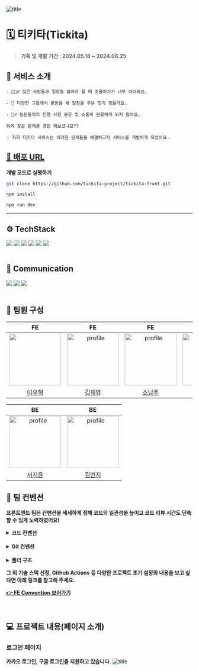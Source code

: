 ![title](https://sprint-fe-project.s3.ap-northeast-2.amazonaws.com/taskify/profile_image/4-19_2992_1719195407123.png)

# 🗓️ 티키타(Tickita)

> **기획 및 개발 기간 : 2024.05.18 ~ 2024.06.25**

## 🔎 서비스 소개

```
- 🤦🏻‍♂️ 많은 사람들과 일정을 잡야야 할 때 조율하기가 너무 어려워요.

- 💼 다양한 그룹에서 활동을 해 일정을 구분 짓기 힘들어요.

- 🤷‍♂️ 팀원들끼리 진행 사항 공유 및 소통이 원활하게 되지 않아요.

위와 같은 문제를 경험 해보셨나요??

💡 저희 티키타 서비스는 이러한 문제들을 해결하고자 서비스를 개발하게 되었어요.
```

## [🚀 배포 URL](https://tickita.net)

**개발 모드로 실행하기**

```bash
git clone https://github.com/tickita-project/tickita-front.git

npm install

npm run dev
```

---

## ⚙️ TechStack

<div align="left">
<img src="https://img.shields.io/badge/React-61DAFB?style=for-the-badge&logo=react&logoColor=white">
<img src="https://img.shields.io/badge/Next.js-000000?style=for-the-badge&logo=next.js&logoColor=white">
<img src="https://img.shields.io/badge/TypeScript-3178c6?style=for-the-badge&logo=typescript&logoColor=white">
<img src="https://img.shields.io/badge/Sass-CC6699?style=for-the-badge&logo=sass&logoColor=white">
<img src="https://img.shields.io/badge/Axios-5a29e4?style=for-the-badge&logo=axios&logoColor=white">
<img src="https://img.shields.io/badge/TanStack Query-FF4154?style=for-the-badge&logo=react-query&logoColor=white">

<br/>
<br/>

## 🍃 Communication

<img src="https://img.shields.io/badge/Discord-5865f2?style=for-the-badge&logo=discord&logoColor=black">
<img src="https://img.shields.io/badge/Figma-f24e1e?style=for-the-badge&logo=figma&logoColor=black">
<img src="https://img.shields.io/badge/github-181717?style=for-the-badge&logo=github&logoColor=white">
</div>

<br>

## 👏 팀원 구성

|                                                                                    FE                                                                                    |                                                                                                FE                                                                                                |                                                                                           FE                                                                                           |                                                                                          FE                                                                                          |
| :----------------------------------------------------------------------------------------------------------------------------------------------------------------------: | :----------------------------------------------------------------------------------------------------------------------------------------------------------------------------------------------: | :------------------------------------------------------------------------------------------------------------------------------------------------------------------------------------: | :----------------------------------------------------------------------------------------------------------------------------------------------------------------------------------: |
| <a href="https://github.com/wo-o29"><img src="https://avatars.githubusercontent.com/u/154664697?v=4,wo-o29,우혁,https://github.com/wo-o29" width="140" height="140"></a> | <a href="https://github.com/jae6269"><img src="https://avatars.githubusercontent.com/u/79738890?v=4,jae6269,Jaeyoung Kim,https://github.com/jae6269" alt="profile" width="140" height="140"></a> | <a href="https://github.com/NJ97S"><img src="https://avatars.githubusercontent.com/u/79499733?v=4,NJ97S,Namju So,https://github.com/NJ97S" alt="profile" width="140" height="140"></a> | <a href="https://github.com/tead7"><img src="https://avatars.githubusercontent.com/u/94046941?v=4,tead7,이진호,https://github.com/tead7" alt="profile" width="140" height="140"></a> |
|                                                                   [이우혁](https://github.com/wo-o29)                                                                    |                                                                               [김재영](https://github.com/jae6269)                                                                               |                                                                           [소남주](https://github.com/NJ97S)                                                                           |                                                                          [이진호](https://github.com/tead7)                                                                          |

|                                                                                       BE                                                                                        |                                                                                          BE                                                                                          |
| :-----------------------------------------------------------------------------------------------------------------------------------------------------------------------------: | :----------------------------------------------------------------------------------------------------------------------------------------------------------------------------------: |
| <a href="https://github.com/zy23n"><img src="https://avatars.githubusercontent.com/u/170168132?v=4,zy23n,,https://github.com/zy23n" alt="profile" width="140" height="140"></a> | <a href="https://github.com/lby9906"><img src="https://avatars.githubusercontent.com/u/84373979?v=4,lby9906,,https://github.com/lby9906" alt="profile" width="140" height="140"></a> |
|                                                                       [서지윤](https://github.com/zy23n)                                                                        |                                                                         [김민지](https://github.com/lby9906)                                                                         |

## 📝 팀 컨벤션

**프론트엔드 팀은 컨벤션을 세세하게 정해 코드의 일관성을 높이고 코드 리뷰 시간도 단축할 수 있게 노력하였어요!**

<details>
    <summary> <strong>코드 컨벤션</strong> </summary>
  <br/>
  
  **변수**
  - 기본적으로  camelCase 사용 / 상수는 대문자 SNAKE_CASE 사용
  - boolean 타입의 경우, 앞에 `is`, `has`, `should` 중 하나 붙이기
  - 축약형 사용하지 않기 → `button` O / `btn` X
  
  **함수**
  - 기본적으로 camelCase 사용 / 컴포넌트의 경우 PascalCase 사용
  - 일반 함수는 화살표 함수 사용, 컴포넌트는 function 사용
  - 함수 이름은 명령문 형태로 작성
  - 이벤트를 다룰 경우에는 `handle` + `요소` + `event` 형태로 작성 (ex. `handleCloseButtonClick`)
  - `export default` 함수 앞에 작성
  
  **파일**
  - 컴포넌트는 PascalCase 사용 / 일반 파일은 camelCase 사용
  - 컴포넌트 폴더 안에 `index.tsx` O / `button.tsx` X → Import 중복 제거
  - 스타일 파일명도 PascalCase 사용
  - 이미지 하이픈 사용 / `tickita-logo.svg`
  
  **폴더**
  - 컴포넌트 폴더는 PascalCase 사용
  - 나머지 폴더는 소문자 사용, 길어질 경우 camelCase 사용

**코드**

- if문 한 줄이여도 중괄호 작성

  ```js
  if (true) {
    return true;
  }

  return false;
  ```

**CSS**

- rem 사용 → 16px
- PC버전 부터 작성
- SCSS + CSS Module
- 반응형 컨벤션 → 클래스네임 마다 사용하기

  ```css
  .box {
    margin: 1rem;

    @include mobile {
      margin: 0;
    }
  }
  ```

**타입스크립트**

- interface + type
- 타입 별칭
  - 타입: `UserType`,
  - 컴포넌트: `HeaderProps`

</details>
<br>

<details>
    <summary> <strong>Git 컨벤션</strong> </summary>
  <br/>

**브랜치 전략** <br>
<img src="https://github.com/19-Takify/19-taskify/assets/55544307/fc049688-aa80-44c2-a8d2-03da86a05e9e" width="600px">

```
- main: 프로덕션 배포 브랜치
- develop: 개발 브랜치
- feature/기능명: 기능 개발 브랜치
```

**커밋 메세지**

```bash
- init: 초기 설정
- feat: 새로운 기능 추가
- fix: 버그 수정
- style: css 수정
- refactor: 코드 리팩토링
- chore: 패키지 매니저 수정, 그 외 기타 수정 ex) .gitnore 등
- comment: 필요한 주석 추가 및 변경
- rename: 파일명 수정 및 파일 이동
- remove: 파일 삭제
```

**Pull Request**

- PR 단위: 기능 단위(1이슈 1PR)
- Merge 룰: 최소 2명에게 승인 받아야 Merge 가능(하지만 팀원 모두가 PR 확인하는 것을 권장)
- 리뷰: 코어 타임 시작 후 본인이 리뷰 못한 PR이 있다면 리뷰 먼저 진행 후 개발 진행
</details>
  <br/>

<details>
    <summary> <strong>폴더 구조</strong> </summary>
  <br/>

**Colocation 방식: 관련된 파일들을 기능이나 컴포넌트 단위로 그룹화하여 구성**

```bash
📦tickita
┣ 📂.github
┃ ┣ 📂ISSUE_TEMPLATE
┃ ┣ 📂workflows
┣ 📂apis
┣ 📂components
┃ ┣ 📂ColorCheckBox
┃ ┣ 📂DatePicker
┃ ┃ ┣ 📂MonthNavButton
┃ ┣ 📂ErrorFallBack
┃ ┣ 📂GroupColorPicker
┃ ┣ 📂Header
┃ ┣ 📂Input
┃ ┣ 📂Layout
┃ ┣ 📂Loading
┃ ┣ 📂MetaData
┃ ┣ 📂Modal
┃ ┃ ┣ 📂CancelInvite
┃ ┃ ┣ 📂ChangeLeader
┃ ┃ ┣ 📂Confirm
┃ ┃ ┣ 📂CreateGroup
┃ ┃ ┣ 📂DeleteGroup
┃ ┃ ┣ 📂ExitGroup
┃ ┃ ┣ 📂ExportMember
┃ ┃ ┣ 📂Portal
┃ ┃ ┗ 📂Schedule
┃ ┃ ┃ ┣ 📂ScheduleCreate
┃ ┃ ┃ ┣ 📂ScheduleDetail
┃ ┃ ┃ ┗ 📂ScheduleEdit
┃ ┣ 📂Notification
┃ ┃ ┣ 📂BaseNotification
┃ ┃ ┣ 📂CoordinationNotification
┃ ┃ ┣ 📂EmptyNotification
┃ ┃ ┗ 📂ScheduleInfoNotification
┃ ┣ 📂NotificationPopup
┃ ┣ 📂ProfileImage
┃ ┗ 📂TitleBox
┣ 📂constants
┣ 📂hooks
┣ 📂pages
┃ ┣ 📂api
┃ ┣ 📂calendar
┃ ┃ ┣ 📂components
┃ ┃ ┃ ┣ 📂Calendar
┃ ┃ ┃ ┃ ┣ 📂CalendarHeader
┃ ┃ ┃ ┃ ┣ 📂DailyCalendar
┃ ┃ ┃ ┃ ┣ 📂MonthlyCalendar
┃ ┃ ┃ ┃ ┗ 📂WeeklyCalendar
┃ ┃ ┃ ┣ 📂CalendarGroupList
┃ ┃ ┃ ┣ 📂CalendarSideBar
┃ ┃ ┃ ┗ 📂CalendarTypeSegmentedButton
┃ ┣ 📂dashboard
┃ ┃ ┣ 📂components
┃ ┃ ┃ ┣ 📂GroupList
┃ ┃ ┃ ┣ 📂NotificationCenter
┃ ┃ ┃ ┗ 📂UpcomingScheduleList
┃ ┃ ┃ ┃ ┣ 📂UpcomingSchedule
┃ ┣ 📂group
┃ ┃ ┗ 📂[id]
┃ ┃ ┃ ┣ 📂components
┃ ┃ ┃ ┃ ┣ 📂ActionButton
┃ ┃ ┃ ┃ ┣ 📂GroupForm
┃ ┃ ┃ ┃ ┣ 📂InviteForm
┃ ┃ ┃ ┃ ┗ 📂MemberList
┃ ┃ ┃ ┃ ┃ ┣ 📂MemberInfo
┃ ┣ 📂my-page
┃ ┃ ┣ 📂components
┃ ┃ ┃ ┣ 📂ProfileEditForm
┃ ┃ ┃ ┗ 📂VoteNotification
┃ ┣ 📂sign-in
┃ ┃ ┣ 📂kakao
┃ ┃ ┣ 📂profile-setup
┃ ┃ ┃ ┣ 📂components
┃ ┃ ┃ ┃ ┗ 📂ProfileSetupForm
┣ 📂public
┃ ┣ 📂icons
┃ ┣ 📂images
┣ 📂store
┣ 📂styles
┣ 📂types
┣ 📂utils

```

</details>

**그 외 기술 스택 선정, Github Actions 등 다양한 프로젝트 초기 설정의 내용을 보고 싶다면 아래 링크를 참고해 주세요.**

**<a href="https://brick-william-6f5.notion.site/FE-Convention-dd234c493a0e41c5a652e097313db1f1">👉 FE Convention 보러가기</a>**

<br>

## 💻 프로젝트 내용(페이지 소개)

### 로그인 페이지

**카카오 로그인, 구글 로그인을 지원하고 있습니다.**
![title](https://sprint-fe-project.s3.ap-northeast-2.amazonaws.com/taskify/profile_image/4-19_2992_1719207251120.png)
